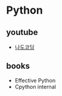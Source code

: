 # Python

## youtube
- [나도코딩](https://www.youtube.com/watch?v=kWiCuklohdY)
  
## books
- Effective Python
- Cpython internal

